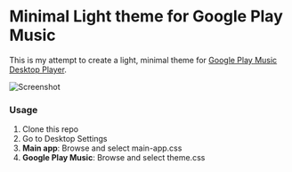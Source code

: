 # Minimal Light theme for Google Play Music

This is my attempt to create a light, minimal theme for [Google Play Music Desktop Player](https://github.com/MarshallOfSound/Google-Play-Music-Desktop-Player-UNOFFICIAL-).

![Screenshot](https://rolle.wtf/gpmdp-minimal-light-1.png "Screenshot")

### Usage

1. Clone this repo
2. Go to Desktop Settings
3. **Main app**: Browse and select main-app.css
4. **Google Play Music**: Browse and select theme.css

